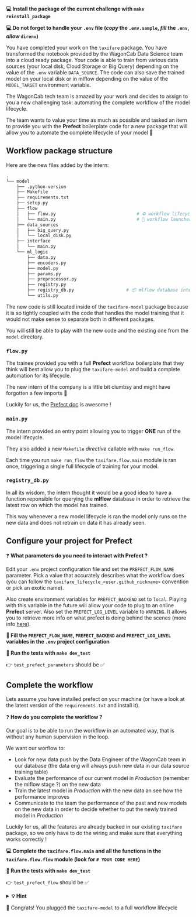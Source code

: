 
[//]: # ( challenge tech stack: )

**💻 Install the package of the current challenge with `make reinstall_package`**

**💻 Do not forget to handle your `.env` file (_copy_ the `.env.sample`, _fill_ the `.env`, _allow_ `direnv`)**

[//]: # ( challenge instructions )

You have completed your work on the `taxifare` package. You have transformed the notebook provided by the WagonCab Data Science team into a cloud ready package. Your code is able to train from various data sources (your local disk, Cloud Storage or Big Query) depending on the value of the `.env` variable `DATA_SOURCE`. The code can also save the trained model on your local disk or in mlflow depending on the value of the `MODEL_TARGET` environment variable.

The WagonCab tech team is amazed by your work and decides to assign to you a new challenging task: automating the complete workflow of the model lifecycle.

The team wants to value your time as much as possible and tasked an itern to provide you with the **Prefect** boilerplate code for a new package that will allow you to automate the complete lifecycle of your model 🤩

## Workflow package structure

Here are the new files added by the intern:

``` bash
.
└── model
    ├── .python-version
    ├── Makefile
    ├── requirements.txt
    ├── setup.py
    ├── flow
    │   ├── flow.py                               # ♻️ workflow lifecycle code
    │   └── main.py                               # 🚀 workflow launcher
    ├── data_sources
    │   ├── big_query.py
    │   └── local_disk.py
    ├── interface
    │   └── main.py
    └── ml_logic
        ├── data.py
        ├── encoders.py
        ├── model.py
        ├── params.py
        ├── preprocessor.py
        ├── registry.py
        ├── registry_db.py                    # 📦 mlflow database interface
        └── utils.py
```

The new code is still located inside of the `taxifare-model` package because it is so tightly coupled with the code that handles the model training that it would not make sense to separate both in different packages.

You will still be able to play with the new code and the existing one from the `model` directory.

### `flow.py`

The trainee provided you with a full **Prefect** workflow boilerplate that they think will best allow you to plug the `taxifare-model` and build a complete automation for its lifecycle.

The new intern of the company is a little bit clumbsy and might have forgotten a few imports 😬

Luckily for us, the [Prefect doc](https://docs.prefect.io/orchestration/) is awesome !

### `main.py`

The intern provided an entry point allowing you to trigger **ONE** run of the model lifecycle.

They also added a new `Makefile` _directive_ callable with `make run_flow`.

Each time you run `make run_flow` the `taxifare.flow.main` module is ran once, triggering a single full lifecycle of training for your model.

### `registry_db.py`

In all its wisdom, the intern thought it would be a good idea to have a function reponsible for querying the **mlflow** database in order to retrieve the latest row on which the model has trained.

This way whenever a new model lifecycle is ran the model only runs on the new data and does not retrain on data it has already seen.

## Configure your project for Prefect

❓ **What parameters do you need to interact with Prefect ?**

Edit your `.env` project configuration file and set the `PREFECT_FLOW_NAME` parameter. Pick a value that accurately describes what the workflow does (you can follow the `taxifare_lifecycle_<user.github_nickname>` convention or pick an exotic name).

Also create environment variables for `PREFECT_BACKEND` set to `local`. Playing with this variable in the future will allow your code to plug to an online **Prefect** server. Also set the `PREFECT_LOG_LEVEL` variable to `WARNING`. It allows you to retrieve more info on what prefect is doing behind the scenes (more info [here](https://docs.prefect.io/core/concepts/logging.html)).

**📝 Fill the `PREFECT_FLOW_NAME`, `PREFECT_BACKEND` and `PREFECT_LOG_LEVEL` variables in the `.env` project configuration**

**🧪 Run the tests with `make dev_test`**

👉 `test_prefect_parameters` should be ✅

## Complete the workflow

Lets assume you have installed prefect on your machine (or have a look at the latest version of the `requirements.txt` and install it).

❓ **How do you complete the workflow ?**

Our goal is to be able to run the workflow in an automated way, that is without any human supervision in the loop.

We want our worflow to:
- Look for new data push by the Data Engineer of the WagonCab team in our database (the data eng will always push new data in our data source training table)
- Evaluate the performance of our current model in _Production_ (remember the mlflow stage ?) on the new data
- Train the latest model in _Production_ with the new data an see how the performance improves
- Communicate to the team the performance of the past and new models on the new data in order to decide whether to put the newly trained model in _Production_

Luckily for us, all the features are already backed in our existing `taxifare` package, so we only have to do the wiring and make sure that everything works correctly !

**💻 Complete the `taxifare.flow.main` and all the functions in the `taxifare.flow.flow` module (look for `# YOUR CODE HERE`)**

**🧪 Run the tests with `make dev_test`**

👉 `test_prefect_flow` should be ✅

<details>
  <summary markdown='span'><strong> 💡 Hint </strong></summary>


  You do not need to write all the code right away before you test it: just put fake values in the return of the functions that you have not finished yet and observe what happens when you `make run_flow`.
</details>

🏁 Congrats! You plugged the `taxifare-model` to a full workflow lifecycle
